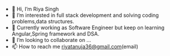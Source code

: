 - 👋 Hi, I’m Riya Singh
- 👀 I’m interested in full stack development and solving coding problems,data structures.
- 🌱 Currently working as Software Engineer but keep on learning Angular,Spring framework and DSA.
- 💞️ I’m looking to collaborate on ...
- 📫 How to reach me riyatanuja36@gmail.com(email)

<!---
riya12e/riya12e is a ✨ special ✨ repository because its `README.md` (this file) appears on your GitHub profile.
You can click the Preview link to take a look at your changes.
--->

